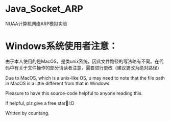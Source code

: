 # Java_Socket_ARP
NUAA计算机网络ARP模拟实验
# Windows系统使用者注意：
由于本人使用的是MacOS，是类unix系统，因此文件路径的写法略有不同。在代码中有关于文件操作的部分请读者注意，需要进行更改（建议更改为绝对路径）

Due to MacOS, which is a unix-like OS, u may need to note that the file path in MacOS is a little different from that in Windows.

Pleasure to have this source-code helpful to anyone reading this.

If helpful, plz give a free star🌟!:D

Written by countang.
